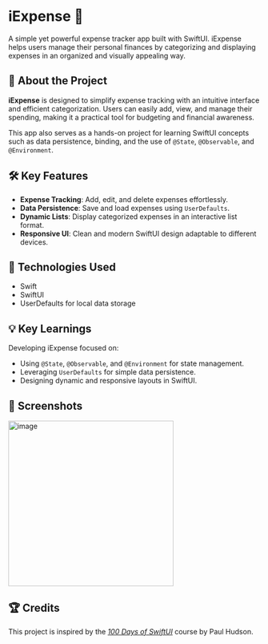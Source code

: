 # iExpense 💸  
A simple yet powerful expense tracker app built with SwiftUI. iExpense helps users manage their personal finances by categorizing and displaying expenses in an organized and visually appealing way.

## 📖 About the Project  
**iExpense** is designed to simplify expense tracking with an intuitive interface and efficient categorization. Users can easily add, view, and manage their spending, making it a practical tool for budgeting and financial awareness.  

This app also serves as a hands-on project for learning SwiftUI concepts such as data persistence, binding, and the use of `@State`, `@Observable`, and `@Environment`.  

## 🛠️ Key Features  
- **Expense Tracking**: Add, edit, and delete expenses effortlessly.  
- **Data Persistence**: Save and load expenses using `UserDefaults`.  
- **Dynamic Lists**: Display categorized expenses in an interactive list format.  
- **Responsive UI**: Clean and modern SwiftUI design adaptable to different devices.  

## 🚀 Technologies Used  
- Swift  
- SwiftUI  
- UserDefaults for local data storage

## 💡 Key Learnings  
Developing iExpense focused on:  
- Using `@State`, `@Observable`, and `@Environment` for state management.  
- Leveraging `UserDefaults` for simple data persistence.  
- Designing dynamic and responsive layouts in SwiftUI. 

## 📸 Screenshots  
<img width="330" alt="image" src="https://github.com/user-attachments/assets/56b6523d-c24e-49e0-873c-b85ee2d421c5">
  
## 🏆 Credits  
This project is inspired by the *[100 Days of SwiftUI](https://www.hackingwithswift.com/100/swiftui)* course by Paul Hudson.  
